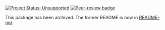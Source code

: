 # <package name>

[![Project Status: Unsupported](https://www.repostatus.org/badges/latest/unsupported.svg)](https://www.repostatus.org/#unsupported)
[![Peer-review badge](https://badges.ropensci.org/102_status.svg)](https://github.com/ropensci/software-review/issues/102)

This package has been archived. The former README is now in [README-not](README-not.md).
